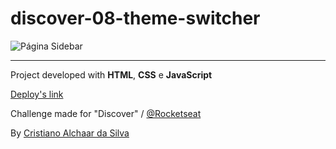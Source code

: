 # discover-08-theme-switcher

![Página Sidebar](https://s3.us-west-2.amazonaws.com/secure.notion-static.com/05e26857-0024-4c00-8c79-1f802ac2503a/preview.gif?X-Amz-Algorithm=AWS4-HMAC-SHA256&X-Amz-Content-Sha256=UNSIGNED-PAYLOAD&X-Amz-Credential=AKIAT73L2G45EIPT3X45%2F20230201%2Fus-west-2%2Fs3%2Faws4_request&X-Amz-Date=20230201T150600Z&X-Amz-Expires=86400&X-Amz-Signature=5ade196e8348384811573e36933ac56c2c23bd5d827cdfbf8b28283779d17f80&X-Amz-SignedHeaders=host&x-id=GetObject)

---------------

Project developed with __HTML__, __CSS__ e __JavaScript__

[Deploy's link](https://cristianoalchaar.github.io/discover-08-theme-switcher/)

Challenge made for "Discover" / [@Rocketseat](https://github.com/Rocketseat)

By [Cristiano Alchaar da Silva](https://github.com/CristianoAlchaar)
